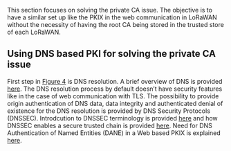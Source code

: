 This section focuses on solving the private CA issue. The objective is to have a similar set up like the PKIX in the web communication in LoRaWAN without the necessity of having the root CA being stored in the trusted store of each LoRaWAN.

## Using DNS based PKI for solving the private CA issue

First step in [Figure 4](Figures/Web-Communication-CA.png) is DNS resolution. A brief overview of DNS is provided [here](https://gitlab.rd.nic.fr/tutoriels/The-DNS-to-Reinforce-the-PKIX/-/blob/main/2.DNS.md). The DNS resolution process by default doesn’t have  security features like in the case of web communication with TLS. The possibility to provide origin authentication of DNS data, data integrity and authenticated denial of existence for the DNS resolution is provided by DNS Security Protocols (DNSSEC). Introdcution to DNSSEC terminology is provided [here](https://gitlab.rd.nic.fr/tutoriels/The-DNS-to-Reinforce-the-PKIX/-/blob/main/3.DNSSEC.md) and how DNSSEC enables a secure trusted chain is provided [here](https://github.com/AFNIC/Mutual-Authentication-via-DANE/blob/main/DNSSEC-Primer.md). Need for DNS Authentication of Named Entities (DANE) in a Web based PKIX is explained [here](https://github.com/AFNIC/Mutual-Authentication-via-DANE/blob/main/DANE-Primer.md).

